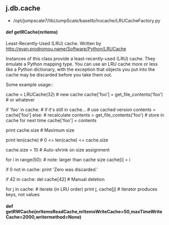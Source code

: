 ## j.db.cache

- /opt/jumpscale7/lib/JumpScale/baselib/lrucache/LRUCacheFactory.py

#### def getRCache(nritems) 

Least-Recently-Used (LRU) cache.
Written by http://evan.prodromou.name/Software/Python/LRUCache

Instances of this class provide a least-recently-used (LRU) cache. They
emulate a Python mapping type. You can use an LRU cache more or less like
a Python dictionary, with the exception that objects you put into the
cache may be discarded before you take them out.

Some example usage::

cache = LRUCache(32) # new cache
cache['foo'] = get_file_contents('foo') # or whatever

if 'foo' in cache: # if it's still in cache...
    # use cached version
    contents = cache['foo']
else:
    # recalculate
    contents = get_file_contents('foo')
    # store in cache for next time
    cache['foo'] = contents

print cache.size # Maximum size

print len(cache) # 0 <= len(cache) <= cache.size

cache.size = 10 # Auto-shrink on size assignment

for i in range(50): # note: larger than cache size
    cache[i] = i
    
if 0 not in cache: print 'Zero was discarded.'

if 42 in cache:
    del cache[42] # Manual deletion

for j in cache:   # iterate (in LRU order)
    print j, cache[j] # iterator produces keys, not values

#### def getRWCache(nrItemsReadCache,nrItemsWriteCache=50,maxTimeWriteCache=2000,writermethod=None) 

